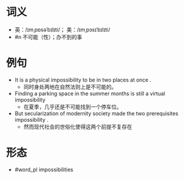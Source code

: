 # 词义
- 英：/ɪmˌpɒsəˈbɪlɪti/； 美：/ɪmˌpɔsɪˈbɪlɪti/
- #n 不可能（性）；办不到的事
# 例句
- It is a physical impossibility to be in two places at once .
	- 同时身处两地在自然法则上是不可能的。
- Finding a parking space in the summer months is still a virtual impossibility
	- 在夏季，几乎还是不可能找到一个停车位。
- But secularization of modernity society made the two prerequisites impossibility .
	- 然而现代社会的世俗化使得这两个前提不复存在
# 形态
- #word_pl impossibilities
